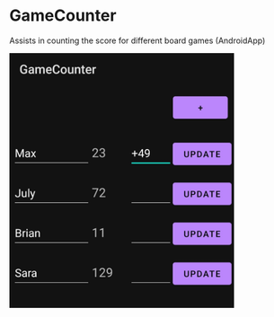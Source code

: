 # GameCounter
Assists in counting the score for different board games (AndroidApp)

<img src="https://github.com/markus-senger/GameCounter/blob/main/example_image.jpg" alt="drawing" width="400"/>
